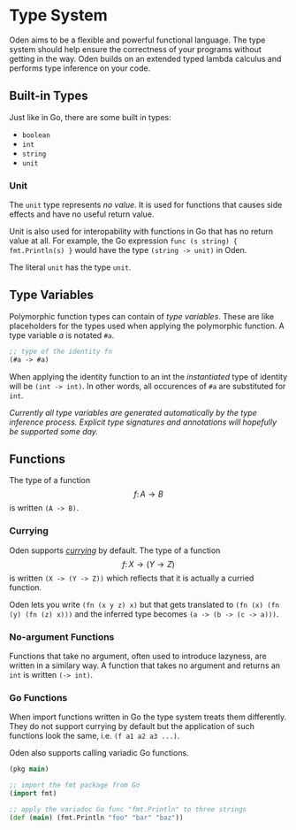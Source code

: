# Type System

Oden aims to be a flexible and powerful functional language. The
type system should help ensure the correctness of your programs
without getting in the way. Oden builds on an extended typed lambda
calculus and performs type inference on your code.

## Built-in Types

Just like in Go, there are some built in types:

* `boolean`
* `int`
* `string`
* `unit`

### Unit

The `unit` type represents *no value*. It is used for functions that
causes side effects and have no useful return value.

Unit is also used for interopability with functions in Go that has no
return value at all. For example, the Go expression `func (s string) {
fmt.Println(s) }` would have the type `(string -> unit)` in Oden.

The literal `unit` has the type `unit`.

## Type Variables

Polymorphic function types can contain of *type variables*. These are like
placeholders for the types used when applying the polymorphic function. A
type variable *a* is notated `#a`.

```scheme
;; type of the identity fn
(#a -> #a)
```

When applying the identity function to an int the *instantiated* type
of identity will be `(int -> int)`. In other words, all occurences of `#a` are
substituted for `int`.

*Currently all type variables are generated automatically by the type inference
process. Explicit type signatures and annotations will hopefully be supported
some day.*

## Functions

The type of a function $$f\colon A \to B$$ is written `(A -> B)`.

### Currying

Oden supports [*currying*](https://en.wikipedia.org/wiki/Currying)
by default. The type of a function $$f\colon X \to (Y \to Z)$$ is
written `(X -> (Y -> Z))` which reflects that it is actually a
curried function.

Oden lets you write `(fn (x y z) x)` but that gets translated
to `(fn (x) (fn (y) (fn (z) x)))` and the inferred type
becomes `(a -> (b -> (c -> a)))`.

### No-argument Functions

Functions that take no argument, often used to introduce lazyness, are written
in a similary way. A function that takes no argument and returns an `int` is
written `(-> int)`.

### Go Functions

When import functions written in Go the type system treats them differently.
They do not support currying by default but the application of such functions
look the same, i.e. `(f a1 a2 a3 ...)`.

Oden also supports calling variadic Go functions.

```clojure
(pkg main)

;; import the fmt package from Go
(import fmt)

;; apply the variadoc Go func "fmt.Println" to three strings
(def (main) (fmt.Println "foo" "bar" "baz"))
```
